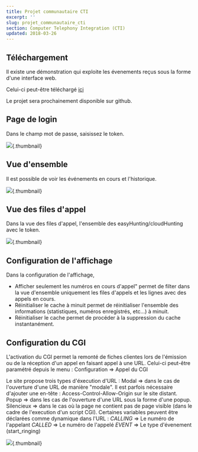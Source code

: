 ```yaml
---
title: Projet communautaire CTI
excerpt: ''
slug: projet_communautaire_cti
section: Computer Telephony Integration (CTI)
updated: 2018-03-26
---
```



## Téléchargement

Il existe une démonstration qui exploite les évenements reçus sous la forme d'une interface web.

Celui-ci peut-être téléchargé [ici](https://events.voip.ovh.net/demo/cti_1.1.tar.gz)

Le projet sera prochainement disponible sur github.


## Page de login

Dans le champ mot de passe, saisissez le token.

![](images/img_2580.jpg){.thumbnail}


## Vue d'ensemble

Il est possible de voir les événements en cours et l'historique.

![](images/img_2577.jpg){.thumbnail}


## Vue des files d'appel

Dans la vue des files d'appel, l'ensemble des easyHunting/cloudHunting avec le token.

![](images/img_2578.jpg){.thumbnail}


## Configuration de l'affichage

Dans la configuration de l'affichage,

* Afficher seulement les numéros en cours d'appel" permet de filter dans la vue d'ensemble uniquement les files d'appels et les lignes avec des appels en cours.
* Réinitialiser le cache à minuit permet de réinitialiser l'ensemble des informations (statistiques, numéros enregistrés, etc...) à minuit.
* Réinitialiser le cache permet de procéder à la suppression du cache instantanément.


## Configuration du CGI

L'activation du CGI permet la remonté de fiches clientes lors de l'émission ou de la réception d'un appel en faisant appel à une URL. Celui-ci peut-être paramétré depuis le menu :
Configuration => Appel du CGI

Le site propose trois types d'éxecution d'URL :
Modal => dans le cas de l'ouverture d'une URL de manière "modale". 
 Il est parfois nécessaire d'ajouter une en-tête : Access-Control-Allow-Origin sur le site distant.
Popup => dans les cas de l'ouverture d'une URL sous la forme d'une popup.
Silencieux => dans le cas où la page ne contient pas de page visible (dans le cadre de l'execution d'un script CGI).
Certaines variables peuvent être déclarées comme dynamique dans l'URL :
*CALLING* => Le numéro de l'appelant
*CALLED* => Le numéro de l'appelé
*EVENT* => Le type d'évenement (start_ringing)

![](images/img_2579.jpg){.thumbnail}

